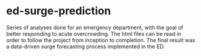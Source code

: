 # ed-surge-prediction
Series of analyses done for an emergency department, with the goal of better responding to acute overcrowding. The html files can be read in order to follow the project from inception to completion. The final result was a data-driven surge forecasting process implemented in the ED. 
